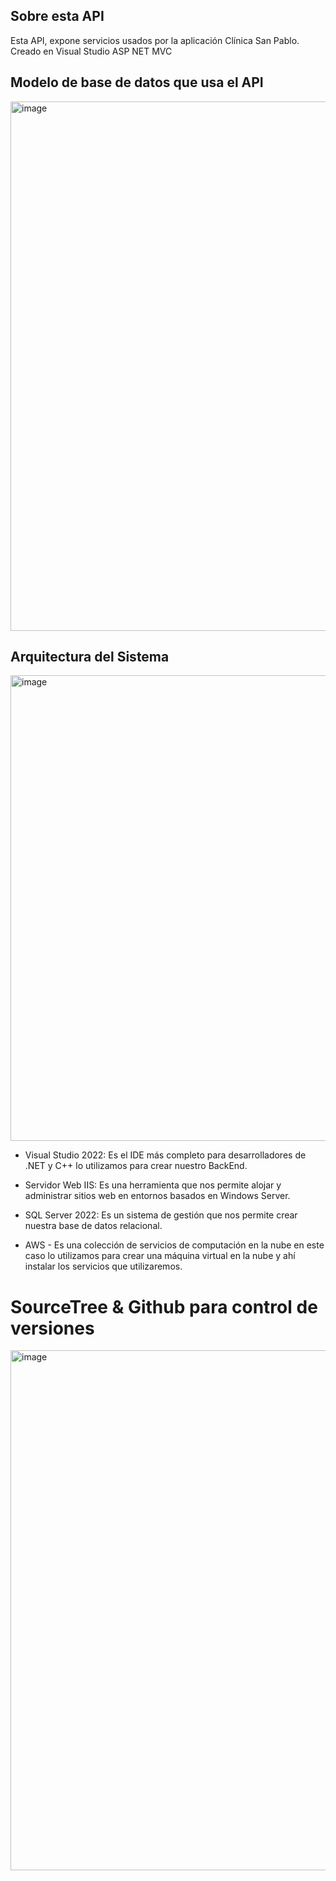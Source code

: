 ## Sobre esta API

Esta API, expone servicios usados por la aplicación Clínica San Pablo. Creado en Visual Studio ASP NET MVC

## Modelo de base de datos que usa el API

<img width="847" alt="image" src="https://github.com/jnizama/ApiClinicaSanPablo/assets/3922089/21d49931-ee7d-4012-a286-2641e820ed01">

## Arquitectura del Sistema

<img width="745" alt="image" src="https://github.com/jnizama/ApiClinicaSanPablo/assets/3922089/9aa43b8b-5ad0-4a76-8c5f-7bc722989ca3">

* Visual Studio 2022: Es el IDE más completo para desarrolladores de .NET y C++ lo utilizamos para crear nuestro BackEnd. 

* Servidor Web IIS: Es una herramienta que nos permite alojar y administrar sitios web en entornos basados en Windows Server. 

* SQL Server 2022: Es un sistema de gestión que nos permite crear nuestra base de datos relacional. 

* AWS - Es una colección de servicios de computación en la nube en este caso lo utilizamos para crear una máquina virtual en la nube y ahí instalar los servicios que utilizaremos.

# SourceTree & Github para control de versiones

<img width="832" alt="image" src="https://github.com/jnizama/ApiClinicaSanPablo/assets/3922089/3dad28d9-0ce8-4729-a880-4770ec658b1c">
